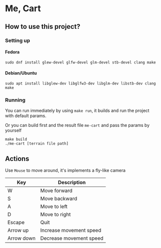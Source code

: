 # Me, Cart

## How to use this project?

### Setting up

#### Fedora

```
sudo dnf install glew-devel glfw-devel glm-devel stb-devel clang make
```

#### Debian/Ubuntu

```
sudo apt install libglew-dev libglfw3-dev libglm-dev libstb-dev clang make
```

### Running

You can run immediately by using `make run`, it builds and run the project with default params.

Or you can build first and the result file `me-cart` and pass the params by yourself
```
make build
./me-cart [terrain file path]
```

## Actions

Use `Mouse` to move around, it's implements a fly-like camera

| Key        | Description             |
| ---------- | ----------------------- |
| W          | Move forward            |
| S          | Move backward           |
| A          | Move to left            |
| D          | Move to right           |
| Escape     | Quit                    |
| Arrow up   | Increase movement speed |
| Arrow down | Decrease movement speed |

